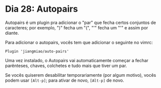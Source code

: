 # Dia 28: Autopairs

Autopairs é um plugin pra adicionar o "par" que fecha certos conjuntos de caracteres; por exemplo, ")" fecha um "(", "'" fecha um "'" e assim por diante.

Para adicionar o autopairs, vocês tem que adicionar o seguinte no vimrc:

`Plugin 'jiangmiao/auto-pairs'`

Uma vez instalado, o Autopairs vai automaticamente começar a fechar parênteses, chaves, colchetes e tudo mais que tiver um par.

Se vocês quiserem desabilitar temporariamente (por algum motivo), vocês podem usar `[Alt-p]`; para ativar de novo, `[Alt-p]` de novo.